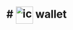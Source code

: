 # # <img src='![wallet](https://user-images.githubusercontent.com/27986239/151119835-de8052c1-a03e-481b-b008-a01a33cfff4b.png)' width='45' align='center' alt='icon'> wallet
